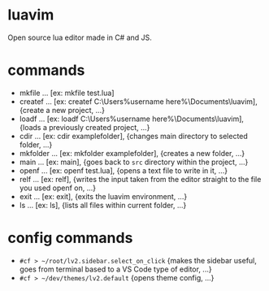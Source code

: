 # luavim
Open source lua editor made in C# and JS.

# commands
* mkfile ... [ex: mkfile test.lua]
* createf ... [ex: createf C:\Users\%username here%\Documents\luavim], {create a new project, ...}
* loadf ... [ex: loadf C:\Users\%username here%\Documents\luavim], {loads a previously created project, ...}
* cdir ... [ex: cdir examplefolder], {changes main directory to selected folder, ...}
* mkfolder ... [ex: mkfolder examplefolder], {creates a new folder, ...}
* main ... [ex: main], {goes back to `src` directory within the project, ...}
* openf ... [ex: openf test.lua], {opens a text file to write in it, ...}
* relf ... [ex: relf], {writes the input taken from the editor straight to the file you used openf on, ...}
* exit ... [ex: exit], {exits the luavim environment, ...}
* ls ... [ex: ls], {lists all files within current folder, ...}

# config commands
* `#cf > ~/root/lv2.sidebar.select_on_click` {makes the sidebar useful, goes from terminal based to a VS Code type of editor, ...}
* `#cf > ~/dev/themes/lv2.default` {opens theme config, ...}
